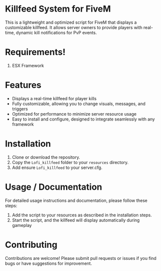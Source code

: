 # Killfeed System for FiveM

This is a lightweight and optimized script for FiveM that displays a customizable killfeed. It allows server owners to provide players with real-time, dynamic kill notifications for PvP events.

# Requirements!

1. ESX Framework

# Features
- Displays a real-time killfeed for player kills
- Fully customizable, allowing you to change visuals, messages, and triggers
- Optimized for performance to minimize server resource usage
- Easy to install and configure, designed to integrate seamlessly with any framework

# Installation
1. Clone or download the repository.
2. Copy the `Lofi_killfeed` folder to your `resources` directory.
3. Add ensure `Lofi_killfeed` to your server.cfg.

# Usage / Documentation
For detailed usage instructions and documentation, please follow these steps:

1. Add the script to your resources as described in the installation steps.
2. Start the script, and the killfeed will display automatically during gameplay

# Contributing
Contributions are welcome! Please submit pull requests or issues if you find bugs or have suggestions for improvement.
